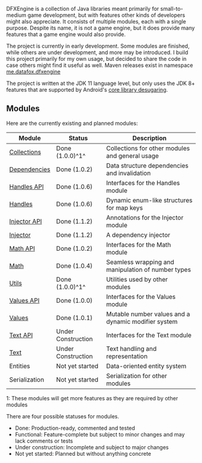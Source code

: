 DFXEngine is a collection of Java libraries meant primarily for small-to-medium game 
development, but with features other kinds of developers might also appreciate. It
consists of multiple modules, each with a single purpose. Despite its name, it is not
a game engine, but it does provide many features that a game engine would also provide.

The project is currently in early development. Some modules are finished, while others
are under development, and more may be introduced. I build this project primarily for 
my own usage, but decided to share the code in case others might find it useful as well.
Maven releases exist in namespace 
[me.datafox.dfxengine](https://central.sonatype.com/namespace/me.datafox.dfxengine)

The project is written at the JDK 11 language level, but only uses the JDK 8+ features
that are supported by Android's 
[core library desugaring](https://developer.android.com/studio/write/java8-support).

## Modules

Here are the currently existing and planned modules:

| Module                       | Status             | Description                                         |
|------------------------------|--------------------|-----------------------------------------------------|
| [Collections](collections)   | Done (1.0.0)^1^    | Collections for other modules and general usage     |
| [Dependencies](dependencies) | Done (1.0.2)       | Data structure dependencies and invalidation        |
| [Handles API](handles-api)   | Done (1.0.6)       | Interfaces for the Handles module                   |
| [Handles](handles)           | Done (1.0.6)       | Dynamic enum-like structures for map keys           |
| [Injector API](injector-api) | Done (1.1.2)       | Annotations for the Injector module                 |
| [Injector](injector)         | Done (1.1.2)       | A dependency injector                               |
| [Math API](math-api)         | Done (1.0.2)       | Interfaces for the Math module                      |
| [Math](math)                 | Done (1.0.4)       | Seamless wrapping and manipulation of number types  |
| [Utils](utils)               | Done (1.0.0)^1^    | Utilities used by other modules                     |
| [Values API](values-api)     | Done (1.0.0)       | Interfaces for the Values module                    |
| [Values](values)             | Done (1.0.1)       | Mutable number values and a dynamic modifier system |
| [Text API](text-api)         | Under Construction | Interfaces for the Text module                      |
| [Text](text)                 | Under Construction | Text handling and representation                    |
| Entities                     | Not yet started    | Data-oriented entity system                         |
| Serialization                | Not yet started    | Serialization for other modules                     |

1: These modules will get more features as they are required by other modules

There are four possible statuses for modules.

 - Done: Production-ready, commented and tested
 - Functional: Feature-complete but subject to minor changes and may lack comments or tests
 - Under construction: Incomplete and subject to major changes
 - Not yet started: Planned but without anything concrete

